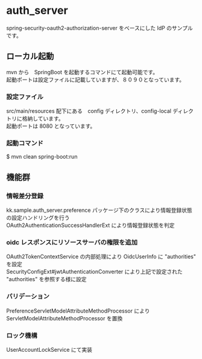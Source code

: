 # auth_server  
spring-security-oauth2-authorization-server をベースにした IdP のサンプルです。  

## ローカル起動  
mvn から　SpringBoot を起動するコマンドにて起動可能です。  
起動ポートは設定ファイルに記載していますが、８０９０となっています。  

### 設定ファイル  
src/main/resources 配下にある　config ディレクトリ、config-local ディレクトリに格納しています。  
起動ポートは 8080 となっています。  

### 起動コマンド  
$ mvn clean spring-boot:run  

## 機能群  
### 情報差分登録  
kk.sample.auth_server.preference パッケージ下のクラスにより情報登録状態の設定ハンドリングを行う  
OAuth2AuthenticationSuccessHandlerExt により情報登録状態を判定  

### oidc レスポンスにリソースサーバの権限を追加
OAuth2TokenContextService の内部処理により OidcUserInfo に "authorities" を設定  
SecurityConfigExt#jwtAuthenticationConverter により上記で設定された "authorities" を参照する様に設定　　　

### バリデーション  
PreferenceServletModelAttributeMethodProcessor により ServletModelAttributeMethodProcessor を置換　　
	
### ロック機構  
UserAccountLockService にて実装
